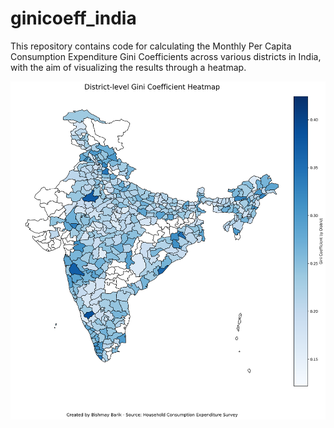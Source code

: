 # ginicoeff_india
This repository contains code for calculating the Monthly Per Capita Consumption Expenditure Gini Coefficients across various districts in India, with the aim of visualizing the results through a heatmap.

![Gini Coefficient Heatmap](https://github.com/bishmaybarik/ginicoeff_india/raw/main/India_District_State_Gini/04.%20Figures/gini_heatmap_shades_of_blue.png)
